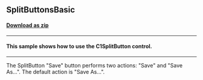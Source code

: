 ## SplitButtonsBasic
#### [Download as zip](https://grapecity.github.io/DownGit/#/home?url=https://github.com/GrapeCity/ComponentOne-WinForms-Samples/tree/master/NetFramework\Input\CS\SplitButtonsBasic)
____
#### This sample shows how to use the C1SplitButton control.
____
The SplitButton "Save" button performs two actions: "Save" and "Save As...".
The default action is "Save As...".
